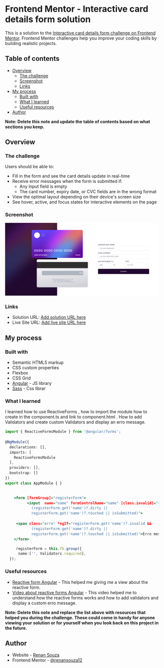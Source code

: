 # Frontend Mentor - Interactive card details form solution

This is a solution to the [Interactive card details form challenge on Frontend Mentor](https://www.frontendmentor.io/challenges/interactive-card-details-form-XpS8cKZDWw). Frontend Mentor challenges help you improve your coding skills by building realistic projects. 

## Table of contents

- [Overview](#overview)
  - [The challenge](#the-challenge)
  - [Screenshot](#screenshot)
  - [Links](#links)
- [My process](#my-process)
  - [Built with](#built-with)
  - [What I learned](#what-i-learned)
  - [Useful resources](#useful-resources)
- [Author](#author)

**Note: Delete this note and update the table of contents based on what sections you keep.**

## Overview

### The challenge

Users should be able to:

- Fill in the form and see the card details update in real-time
- Receive error messages when the form is submitted if:
  - Any input field is empty
  - The card number, expiry date, or CVC fields are in the wrong format
- View the optimal layout depending on their device's screen size
- See hover, active, and focus states for interactive elements on the page

### Screenshot

![](./src/assets/img/screenshot.png)

### Links

- Solution URL: [Add solution URL here](https://your-solution-url.com)
- Live Site URL: [Add live site URL here](https://gregarious-crumble-17bc55.netlify.app/)

## My process

### Built with

- Semantic HTML5 markup
- CSS custom properties
- Flexbox
- CSS Grid
- [Angular](https://angular.io/) - JS library
- [Sass](https://sass-lang.com/) - Css librar

### What I learned

I learned how to use ReactiveForms , how to import the module how to create in the  component.ts and link to component.html . How to add Validators and create custom Validators and display an erro message.

```app.module.ts
import { ReactiveFormsModule } from '@angular/forms';

@NgModule({
  declarations: [],
  imports: [
    ReactiveFormsModule
  ],
  providers: [],
  bootstrap: []
})
export class AppModule { }
 
```
```details-form.component.html
    <form [formGroup]="registerForm">
          <input  name="name" formControlName="name" [class.invalid]="registerForm.get('name')?.invalid && 
            (registerForm.get('name')?.dirty || 
            registerForm.get('name')?.touched || isSubmitted)">

     <span class="erro" *ngIf="registerForm.get('name')?.invalid && 
            (registerForm.get('name')?.dirty || 
            registerForm.get('name')?.touched || isSubmitted)">Erro message</span>
    </form>

```
```details-form.component.ts
     registerForm = this.fb.group({
      name:['', Validators.required],
  });

```


### Useful resources

- [Reactive form Angular](https://angular.io/guide/reactive-forms) - This helped me giving me a view about the reactive form.
- [Video about reactive forms Angular](https://www.youtube.com/watch?v=U9Xo0wXZIAg) - This video helped me to understand how the reactive forms works and how to add validators and display a custom erro message.

**Note: Delete this note and replace the list above with resources that helped you during the challenge. These could come in handy for anyone viewing your solution or for yourself when you look back on this project in the future.**

## Author

- Website - [Renan Souza](https://www.your-site.com)
- Frontend Mentor - [@renansouza12](https://www.frontendmentor.io/profile/renansouza12)

